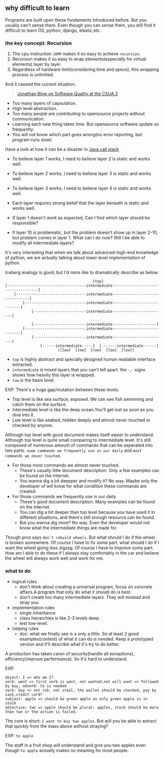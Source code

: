 ## why difficult to learn

Programs are built upon these fundaments introduced before. 
But you usually can't sense them.
Even though you can sense them, you still find it difficult to learn OS, python, django, elastic,etc.

### the key concept: Recursion

1. The cpu instruction `JUMP` makes it so easy to achieve `recursion`.
1. Recursion makes it so easy to wrap elements(especially for virtual elements) layer by layer. 
1. Regardless of hardware limit(considering time and spece), this wrapping process is unlimited.

And it caused the current situation.

> [Jonathan Blow on Software Quality at the CSUA 2](https://www.youtube.com/watch?v=FvBySbGueww)

- Too many layers of capsulation. 
- High level abstraction.
- Too many people are contributing to opensource projects without communication.
- Learning each new thing takes time. But opensource software update so frequently.
- You will not know which part goes wrong(no error reporting, but program runs slow)

Have a look at how it can be a disaster in [Java call stack](https:--ptrthomas.wordpress.com-2006-06-06-java-call-stack-from-http-upto-jdbc-as-a-picture-)


- To believe layer 1 works, I need to believe layer 2 is static and works well.
- To believe layer 2 works, I need to believe layer 3 is static and works well.
- To believe layer 3 works, I need to believe layer 4 is static and works well.
- Each layer requires strong belief that the layer beneath is static and works well.

- If layer 1 doesn't work as expected, Can I find which layer should be responsible?
- If layer 10 is problematic, but the problem doesn't show up in layer 2-10, but problem comes in layer 1. What can I do now? Will I be able to modify all intermediate layers?


It's very interesting that when we talk about advanced-high-end knowledge of python, we are actually talking about lower level implementation of python.


Iceberg analogy is good, but I'd more like to dramatically describe as below.

											[top]						
	[------------------------------------intermediate------------------------------------]
		[--------------------------------intermediate--------------------------------]
			[----------------------------intermediate----------------------------]
				[------------------------intermediate------------------------]
											...
				[------------------------intermediate--------------------]
			[----------------------------intermediate----------------------------]
				[------------------------intermediate------------------------]
					[------intermediate-----]  [-------intermediate------]
							([low]  [low]  [low]  [low]  [low])

- `top` is highly abstract and specially designed human readable interface extracted.
- `intermediate` is mixed layers that you can't tell apart. the `-`,`-` signs shows how heavily this layer is wrapped.
- `low` is the basis level.

EXP: There's a huge gap/mutation between these levels.

- Top level is like sea surface, exposed. We can see fish swimming and catch them on the surface.
- Intermediate level is like the deep ocean.You'll get lost as soon as you dive into it.
- Low level is like seabed, hidden deeply and almost never touched or checked by anyone.

Although top level with good document makes itself easier to understand.
Although top level is quite small comparing to intermediate level.
It's still composed of numerous amount of commands that can be seperated into two parts.
`some commands we frequently use in our daily` and `most commands we never touched`.

- For those most commands we almost never touched.
	- These's usually little document description. Only a few examples can be found on the internet.
	- You wanna dig a bit deepper and modify it? No way. Maybe only the developer of will know for what condition these commands are created.
- For those commands we frequently use in our daily
	- These's good document description. Many examples can be found on the internet.
	- You can dig a bit deeper than top level because you have used it in different situations, and there's still enough resource can be found.
	- But you wanna dig more? No way. Even the developer would not know what the intermediate things are made for.

Though pros says `don't rebuild wheels`. 
But what should I do if the wheel is broken somewhere. Of course I have to fix some part. 
what should I do if I want the wheel going less zigzag. Of course I have to Improve some part. 
How am I able to do these if I always stay comfortably in the car and believe the wheel will always work well and work for me.


### what to do

- logical rules
	- don't think about creating a universal program, focus on concrete affairs.A program that only do what it should do is best.
	- don't create too many intermediate layers. They will mislead and stray you.
- implementation rules
	- single inheritance
	- class hierarchies is like 2-3 levels deep.
	- test low-level.
- helping rules
	- doc: what we finally see is a only a little. So at least 2 good examples(context) of what it can do is needed. Keep a prototyped version and it'll describe what it's try to do better.

A production has taken caren of security(handle all exceptions), efficiency(improve performance).
So it's hard to understand.

EXP: 

	object: I => who am I?
	verb: want => first verb is want, not wanted,not will want => followed by buy, adverb: to is needed
	verb: buy => not rob, not steal, the wallet should be checked, pay by cash,credit card?
	subject: apple => should be green apple as only green apple is in stock
	adjective: two => apple should be plural: apples, stock should be more than two or the action is failed.

The core is short: `I want to buy two apples`. But will you be able to extract that quickly from the mass above without straying?

EXP: `to apple`

The staff in a fruit shop will understand and give you two apples even though `to apple` actually makes
no meaning for most people. 
